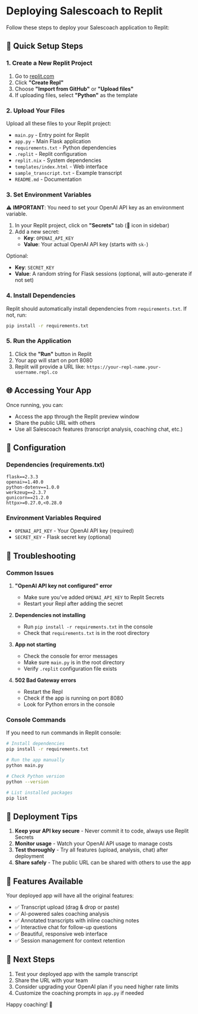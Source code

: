 # Deploying Salescoach to Replit

Follow these steps to deploy your Salescoach application to Replit:

## 🚀 Quick Setup Steps

### 1. Create a New Replit Project

1. Go to [replit.com](https://replit.com)
2. Click **"Create Repl"**
3. Choose **"Import from GitHub"** or **"Upload files"**
4. If uploading files, select **"Python"** as the template

### 2. Upload Your Files

Upload all these files to your Replit project:

- `main.py` - Entry point for Replit
- `app.py` - Main Flask application
- `requirements.txt` - Python dependencies
- `.replit` - Replit configuration
- `replit.nix` - System dependencies
- `templates/index.html` - Web interface
- `sample_transcript.txt` - Example transcript
- `README.md` - Documentation

### 3. Set Environment Variables

⚠️ **IMPORTANT**: You need to set your OpenAI API key as an environment variable.

1. In your Replit project, click on **"Secrets"** tab (🔐 icon in sidebar)
2. Add a new secret:
   - **Key**: `OPENAI_API_KEY`
   - **Value**: Your actual OpenAI API key (starts with `sk-`)

Optional:
- **Key**: `SECRET_KEY`
- **Value**: A random string for Flask sessions (optional, will auto-generate if not set)

### 4. Install Dependencies

Replit should automatically install dependencies from `requirements.txt`. If not, run:

```bash
pip install -r requirements.txt
```

### 5. Run the Application

1. Click the **"Run"** button in Replit
2. Your app will start on port 8080
3. Replit will provide a URL like: `https://your-repl-name.your-username.repl.co`

## 🌐 Accessing Your App

Once running, you can:
- Access the app through the Replit preview window
- Share the public URL with others
- Use all Salescoach features (transcript analysis, coaching chat, etc.)

## 🔧 Configuration

### Dependencies (requirements.txt)
```
flask==2.3.3
openai>=1.40.0
python-dotenv==1.0.0
werkzeug==2.3.7
gunicorn==21.2.0
httpx>=0.27.0,<0.28.0
```

### Environment Variables Required
- `OPENAI_API_KEY` - Your OpenAI API key (required)
- `SECRET_KEY` - Flask secret key (optional)

## 🐛 Troubleshooting

### Common Issues

1. **"OpenAI API key not configured" error**
   - Make sure you've added `OPENAI_API_KEY` to Replit Secrets
   - Restart your Repl after adding the secret

2. **Dependencies not installing**
   - Run `pip install -r requirements.txt` in the console
   - Check that `requirements.txt` is in the root directory

3. **App not starting**
   - Check the console for error messages
   - Make sure `main.py` is in the root directory
   - Verify `.replit` configuration file exists

4. **502 Bad Gateway errors**
   - Restart the Repl
   - Check if the app is running on port 8080
   - Look for Python errors in the console

### Console Commands

If you need to run commands in Replit console:

```bash
# Install dependencies
pip install -r requirements.txt

# Run the app manually
python main.py

# Check Python version
python --version

# List installed packages
pip list
```

## 🚀 Deployment Tips

1. **Keep your API key secure** - Never commit it to code, always use Replit Secrets
2. **Monitor usage** - Watch your OpenAI API usage to manage costs
3. **Test thoroughly** - Try all features (upload, analysis, chat) after deployment
4. **Share safely** - The public URL can be shared with others to use the app

## 📱 Features Available

Your deployed app will have all the original features:
- ✅ Transcript upload (drag & drop or paste)
- ✅ AI-powered sales coaching analysis
- ✅ Annotated transcripts with inline coaching notes
- ✅ Interactive chat for follow-up questions
- ✅ Beautiful, responsive web interface
- ✅ Session management for context retention

## 🔗 Next Steps

1. Test your deployed app with the sample transcript
2. Share the URL with your team
3. Consider upgrading your OpenAI plan if you need higher rate limits
4. Customize the coaching prompts in `app.py` if needed

Happy coaching! 🎯 